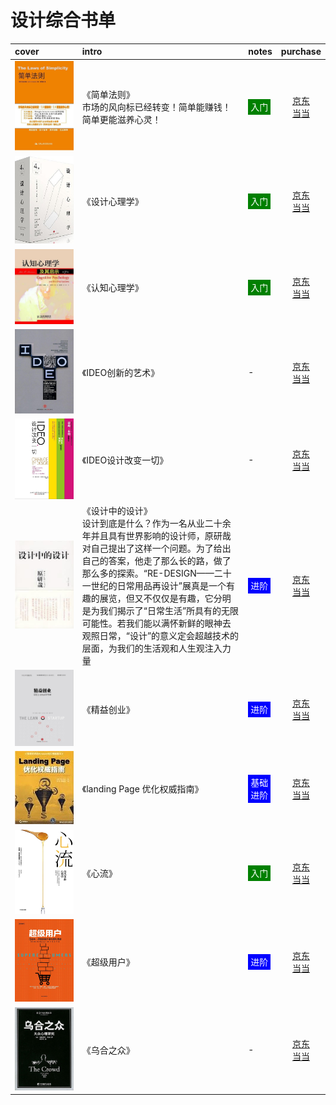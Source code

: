 # 设计综合书单

|cover|intro|notes|purchase|
|:--|:--|:--|:--:|
|![cover](/assets/imgs/s2595180.jpg)|《简单法则》 <br />市场的风向标已经转变！简单能赚钱！简单更能滋养心灵！ | <span style="background:green;color:white;padding:4px;">入门</span> |[京东](https://search.jd.com/Search?keyword=简单法则&enc=utf-8)<br />[当当](http://search.dangdang.com/?key=简单法则) |
|![cover](/assets/imgs/s29343710.jpg)| 《设计心理学》| <span style="background:green;color:white;padding:4px;">入门</span> |[京东](https://search.jd.com/Search?keyword=设计心理学&enc=utf-8)<br />[当当](http://search.dangdang.com/?key=设计心理学) |
|![cover](/assets/imgs/s7059106.jpg)| 《认知心理学》 | <span style="background:green;color:white;padding:4px;">入门</span> |[京东](https://search.jd.com/Search?keyword=认知心理学&enc=utf-8)<br />[当当](http://search.dangdang.com/?key=认知心理学) |
|![cover](/assets/imgs/s4219267.jpg)| 《IDEO创新的艺术》 | - |[京东](https://search.jd.com/Search?keyword=IDEO创新的艺术&enc=utf-8)<br />[当当](http://search.dangdang.com/?key=IDEO创新的艺术) |
|![cover](/assets/imgs/s6514475.jpg)| 《IDEO设计改变一切》 | - |[京东](https://search.jd.com/Search?keyword=IDEO设计改变一切&enc=utf-8)<br />[当当](http://search.dangdang.com/?key=IDEO设计改变一切) |
|![cover](/assets/imgs/s2165932.jpg)| 《设计中的设计》<br /> 设计到底是什么？作为一名从业二十余年并且具有世界影响的设计师，原研哉对自己提出了这样一个问题。为了给出自己的答案，他走了那么长的路，做了那么多的探索。“RE-DESIGN——二十一世纪的日常用品再设计”展真是一个有趣的展览，但又不仅仅是有趣，它分明是为我们揭示了“日常生活”所具有的无限可能性。若我们能以满怀新鲜的眼神去观照日常，“设计”的意义定会超越技术的层面，为我们的生活观和人生观注入力量| <span style="background:blue;color:white;padding:4px;">进阶</span> |[京东](https://search.jd.com/Search?keyword=设计中的设计&enc=utf-8)<br />[当当](http://search.dangdang.com/?key=设计中的设计) |
|![cover](/assets/imgs/s11137256.jpg)| 《精益创业》 | <span style="background:blue;color:white;padding:4px;">进阶</span> |[京东](https://search.jd.com/Search?keyword=精益创业&enc=utf-8)<br />[当当](http://search.dangdang.com/?key=精益创业) |
|![cover](/assets/imgs/s3906878.jpg)| 《landing Page 优化权威指南》 | <span style="background:blue;color:white;padding:4px;">基础</span><br ><span style="background:blue;color:white;padding:4px;">进阶</span>|[京东](https://search.jd.com/Search?keyword=landing%20Page%20优化权威指南&enc=utf-8)<br />[当当](http://search.dangdang.com/?key=landing%20Page%20优化权威指南) |
|![cover](/assets/imgs/s29595585.jpg)| 《心流》 | <span style="background:green;color:white;padding:4px;">入门</span> |[京东](https://search.jd.com/Search?keyword=心流&enc=utf-8)<br />[当当](http://search.dangdang.com/?key=心流) |
|![cover](/assets/imgs/s29535393.jpg)| 《超级用户》 | <span style="background:blue;color:white;padding:4px;">进阶</span> |[京东](https://search.jd.com/Search?keyword=超级用户&enc=utf-8)<br />[当当](http://search.dangdang.com/?key=超级用户) |
|![cover](/assets/imgs/s1988393.jpg)| 《乌合之众》 | - |[京东](https://search.jd.com/Search?keyword=乌合之众&enc=utf-8)<br />[当当](http://search.dangdang.com/?key=乌合之众) |